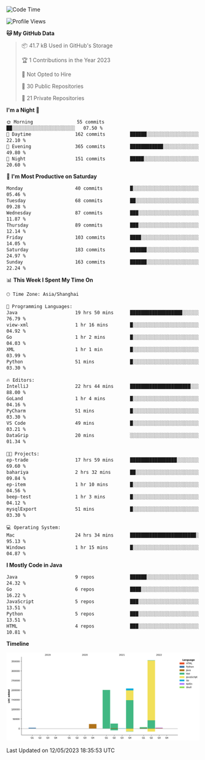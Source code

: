 <!--START_SECTION:waka-->
![Code Time](http://img.shields.io/badge/Code%20Time-1%2C793%20hrs%2042%20mins-blue)

![Profile Views](http://img.shields.io/badge/Profile%20Views-0-blue)

**🐱 My GitHub Data** 

> 📦 41.7 kB Used in GitHub's Storage 
 > 
> 🏆 1 Contributions in the Year 2023
 > 
> 🚫 Not Opted to Hire
 > 
> 📜 30 Public Repositories 
 > 
> 🔑 21 Private Repositories 
 > 
**I'm a Night 🦉** 

```text
🌞 Morning                55 commits          ██░░░░░░░░░░░░░░░░░░░░░░░   07.50 % 
🌆 Daytime                162 commits         ██████░░░░░░░░░░░░░░░░░░░   22.10 % 
🌃 Evening                365 commits         ████████████░░░░░░░░░░░░░   49.80 % 
🌙 Night                  151 commits         █████░░░░░░░░░░░░░░░░░░░░   20.60 % 
```
📅 **I'm Most Productive on Saturday** 

```text
Monday                   40 commits          █░░░░░░░░░░░░░░░░░░░░░░░░   05.46 % 
Tuesday                  68 commits          ██░░░░░░░░░░░░░░░░░░░░░░░   09.28 % 
Wednesday                87 commits          ███░░░░░░░░░░░░░░░░░░░░░░   11.87 % 
Thursday                 89 commits          ███░░░░░░░░░░░░░░░░░░░░░░   12.14 % 
Friday                   103 commits         ████░░░░░░░░░░░░░░░░░░░░░   14.05 % 
Saturday                 183 commits         ██████░░░░░░░░░░░░░░░░░░░   24.97 % 
Sunday                   163 commits         ██████░░░░░░░░░░░░░░░░░░░   22.24 % 
```


📊 **This Week I Spent My Time On** 

```text
🕑︎ Time Zone: Asia/Shanghai

💬 Programming Languages: 
Java                     19 hrs 50 mins      ███████████████████░░░░░░   76.79 % 
view-xml                 1 hr 16 mins        █░░░░░░░░░░░░░░░░░░░░░░░░   04.92 % 
Go                       1 hr 2 mins         █░░░░░░░░░░░░░░░░░░░░░░░░   04.03 % 
XML                      1 hr 1 min          █░░░░░░░░░░░░░░░░░░░░░░░░   03.99 % 
Python                   51 mins             █░░░░░░░░░░░░░░░░░░░░░░░░   03.30 % 

🔥 Editors: 
IntelliJ                 22 hrs 44 mins      ██████████████████████░░░   88.00 % 
GoLand                   1 hr 4 mins         █░░░░░░░░░░░░░░░░░░░░░░░░   04.16 % 
PyCharm                  51 mins             █░░░░░░░░░░░░░░░░░░░░░░░░   03.30 % 
VS Code                  49 mins             █░░░░░░░░░░░░░░░░░░░░░░░░   03.21 % 
DataGrip                 20 mins             ░░░░░░░░░░░░░░░░░░░░░░░░░   01.34 % 

🐱‍💻 Projects: 
ep-trade                 17 hrs 59 mins      █████████████████░░░░░░░░   69.60 % 
bahariya                 2 hrs 32 mins       ██░░░░░░░░░░░░░░░░░░░░░░░   09.84 % 
ep-item                  1 hr 10 mins        █░░░░░░░░░░░░░░░░░░░░░░░░   04.56 % 
beep-test                1 hr 3 mins         █░░░░░░░░░░░░░░░░░░░░░░░░   04.12 % 
mysqlExport              51 mins             █░░░░░░░░░░░░░░░░░░░░░░░░   03.30 % 

💻 Operating System: 
Mac                      24 hrs 34 mins      ████████████████████████░   95.13 % 
Windows                  1 hr 15 mins        █░░░░░░░░░░░░░░░░░░░░░░░░   04.87 % 
```

**I Mostly Code in Java** 

```text
Java                     9 repos             ██████░░░░░░░░░░░░░░░░░░░   24.32 % 
Go                       6 repos             ████░░░░░░░░░░░░░░░░░░░░░   16.22 % 
JavaScript               5 repos             ███░░░░░░░░░░░░░░░░░░░░░░   13.51 % 
Python                   5 repos             ███░░░░░░░░░░░░░░░░░░░░░░   13.51 % 
HTML                     4 repos             ███░░░░░░░░░░░░░░░░░░░░░░   10.81 % 
```



**Timeline**

![Lines of Code chart](https://raw.githubusercontent.com/youtiaoguagua/youtiaoguagua/master/assets/bar_graph.png)


 Last Updated on 12/05/2023 18:35:53 UTC
<!--END_SECTION:waka-->